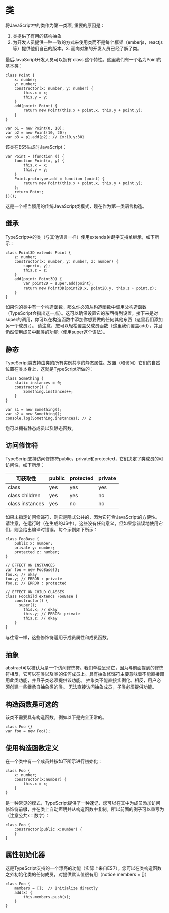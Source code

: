 # 类

将JavaScript中的类作为第一类项, 重要的原因是：
1. 类提供了有用的结构抽象 
2. 为开发人员提供一种一致的方式来使用类而不是每个框架（emberjs，reactjs等）提供他们自己的版本。3. 面向对象的开发人员已经了解了类。

最后JavaScript开发人员可以拥有 class 这个特性。这里我们有一个名为Point的基本类：

```
class Point {
    x: number;
    y: number;
    constructor(x: number, y: number) {
        this.x = x;
        this.y = y;
    }
    add(point: Point) {
        return new Point(this.x + point.x, this.y + point.y);
    }
}

var p1 = new Point(0, 10);
var p2 = new Point(10, 20);
var p3 = p1.add(p2); // {x:10,y:30}
```

该类在ES5生成时JavaScript：
```
var Point = (function () {
    function Point(x, y) {
        this.x = x;
        this.y = y;
    }
    Point.prototype.add = function (point) {
        return new Point(this.x + point.x, this.y + point.y);
    };
    return Point;
})();
```

这是一个相当惯用的传统JavaScript类模式，现在作为第一类语言构造。

## 继承

TypeScript中的类（与其他语言一样）使用extends关键字支持单继承，如下所示：

```
class Point3D extends Point {
    z: number;
    constructor(x: number, y: number, z: number) {
        super(x, y);
        this.z = z;
    }
    add(point: Point3D) {
        var point2D = super.add(point);
        return new Point3D(point2D.x, point2D.y, this.z + point.z);
    }
}
```

如果你的类中有一个构造函数，那么你必须从构造函数中调用父构造函数（TypeScript会指出这一点）。这可以确保设置它的东西得到设置。接下来是对super的调用，你可以在构造函数中添加你想要做的任何其他东西（这里我们添加另一个成员z）。 请注意，您可以轻松覆盖父成员函数（这里我们覆盖add），并且仍然使用成员中超类的功能（使用super这个语法）。

## 静态

TypeScript类支持由类的所有实例共享的静态属性。放置（和访问）它们的自然位置在类本身上，这就是TypeScript所做的：

```
class Something {
    static instances = 0;
    constructor() {
        Something.instances++;
    }
}

var s1 = new Something();
var s2 = new Something();
console.log(Something.instances); // 2
```

您可以拥有静态成员以及静态函数。

## 访问修饰符

TypeScript支持访问修饰符public，private和protected，它们决定了类成员的可访问性，如下所示：

| 可获取性 | public |  protected | private |
| --- | --- | --- | --- |
| class | yes | yes | yes |
| class children | yes | yes | no |
| class instances | yes | no | no | 

如果未指定访问修饰符，则它是隐式公共的，因为它符合JavaScript的方便性。 请注意，在运行时（在生成的JS中），这些没有任何意义，但如果您错误地使用它们，则会给出编译时错误。每个示例如下所示：

```
class FooBase {
    public x: number;
    private y: number;
    protected z: number;
}

// EFFECT ON INSTANCES
var foo = new FooBase();
foo.x; // okay
foo.y; // ERROR : private
foo.z; // ERROR : protected

// EFFECT ON CHILD CLASSES
class FooChild extends FooBase {
    constructor() {
      super();
        this.x; // okay
        this.y; // ERROR: private
        this.z; // okay
    }
}
```

与往常一样，这些修饰符适用于成员属性和成员函数。

## 抽象

abstract可以被认为是一个访问修饰符。我们单独呈现它，因为与前面提到的修饰符相反，它可以在类以及类的任何成员上。具有抽象修饰符主要意味着不能直接调用此类功能，并且子类必须提供该功能。 抽象类不能直接实例化。相反，用户必须创建一些继承自抽象类的类。 无法直接访问抽象成员，子类必须提供功能。

## 构造函数是可选的

该类不需要具有构造函数。例如以下是完全正常的。

```
class Foo {}
var foo = new Foo();
```

## 使用构造函数定义

在一个类中有一个成员并按如下所示进行初始化：

```
class Foo {
    x: number;
    constructor(x:number) {
        this.x = x;
    }
}
```

是一种常见的模式，TypeScript提供了一种速记，您可以在其中为成员添加访问修饰符前缀，并在类上自动声明并从构造函数中复制。所以前面的例子可以重写为（注意公共x：数字）：

```
class Foo {
    constructor(public x:number) {
    }
}
```

## 属性初始化器

这是TypeScript支持的一个漂亮的功能（实际上来自ES7）。您可以在类构造函数之外初始化类的任何成员，对提供默认值很有用（notice members = []）

```
class Foo {
    members = [];  // Initialize directly
    add(x) {
        this.members.push(x);
    }
}
```